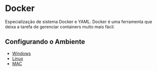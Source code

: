 # Docker
Especialização de sistema Docker e YAML. Docker é uma ferramenta que deixa a tarefa de gerenciar containers muito mais fácil. 


  ## Configurando o Ambiente
  - [Windows](https://github.com/Raii-Azevedo/Docker/blob/master/Docker%20no%20Windows.txt)
  - [Linux](https://github.com/Raii-Azevedo/Docker/blob/master/Docker%20no%20Linux.txt)
  - [MAC](https://github.com/Raii-Azevedo/Docker/blob/master/Docker%20no%20MAC.txt)


